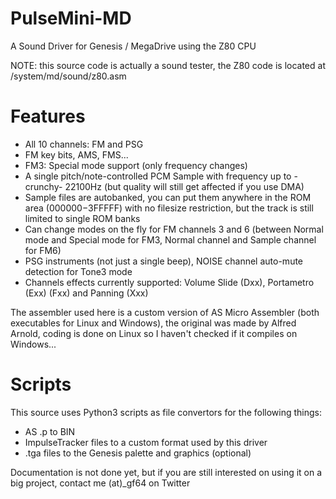 # PulseMini-MD
A Sound Driver for Genesis / MegaDrive using the Z80 CPU

NOTE: this source code is actually a sound tester, the Z80 code is located at /system/md/sound/z80.asm

# Features
- All 10 channels: FM and PSG
- FM key bits, AMS, FMS...
- FM3: Special mode support (only frequency changes)
- A single pitch/note-controlled PCM Sample with frequency up to -crunchy- 22100Hz (but quality will still get affected if you use DMA)
- Sample files are autobanked, you can put them anywhere in the ROM area ($000000-$3FFFFF) with no filesize restriction, but the track is still limited to single ROM banks
- Can change modes on the fly for FM channels 3 and 6 (between Normal mode and Special mode for FM3, Normal channel and Sample channel for FM6)
- PSG instruments (not just a single beep), NOISE channel auto-mute detection for Tone3 mode
- Channels effects currently supported: Volume Slide (Dxx), Portametro (Exx) (Fxx) and Panning (Xxx)

The assembler used here is a custom version of AS Micro Assembler (both executables for Linux and Windows), the original was made by Alfred Arnold, coding is done on Linux so I haven't checked if it compiles on Windows...

# Scripts
This source uses Python3 scripts as file convertors for the following things:
- AS .p to BIN
- ImpulseTracker files to a custom format used by this driver
- .tga files to the Genesis palette and graphics (optional)

Documentation is not done yet, but if you are still interested on using it on a big project, contact me (at)_gf64 on Twitter
